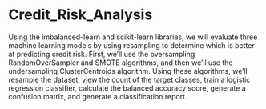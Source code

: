 # Credit_Risk_Analysis

Using the imbalanced-learn and scikit-learn libraries, we will evaluate three machine learning models by using resampling to determine which is better at predicting credit risk. 
First, we’ll use the oversampling RandomOverSampler and SMOTE algorithms, and then we’ll use the undersampling ClusterCentroids algorithm.  Using these algorithms, we’ll resample the dataset, view the count of the target classes, train a logistic regression classifier, calculate the balanced accuracy score, generate a confusion matrix, and generate a classification report.
